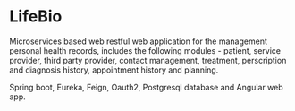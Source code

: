 # LifeBio

Microservices based web restful web application for the management personal health records, includes the following modules - patient, service provider, third party provider, contact management, treatment, perscription and diagnosis history, appointment history and planning. 

Spring boot, Eureka, Feign, Oauth2, Postgresql database and Angular web app. 
